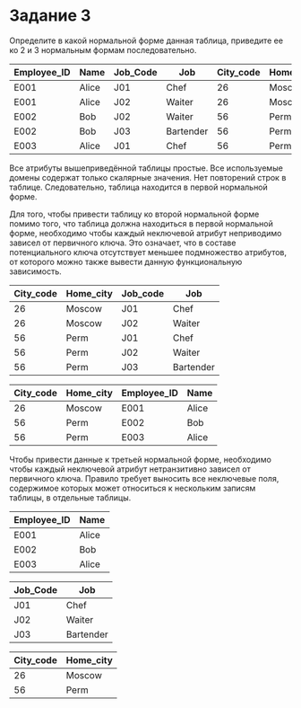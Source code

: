# Задание 3

Определите в какой нормальной форме данная таблица, приведите ее ко 2 и 3 нормальным формам последовательно.

| Employee_ID | Name | Job_Code | Job | City_code | Home_city|
|-|-|-|-|-|-|
| E001 | Alice | J01 | Chef | 26 | Moscow|
| E001 | Alice | J02 | Waiter | 26 | Moscow|
| E002 | Bob | J02 | Waiter | 56 | Perm|
| E002 | Bob | J03 | Bartender | 56 | Perm|
| E003 | Alice | J01 | Chef | 56 | Perm|

Все атрибуты вышеприведённой таблицы простые. Все используемые домены содержат только скалярные значения. Нет повторений строк в таблице. Следовательно, таблица находится в первой нормальной форме.

Для того, чтобы привести таблицу ко второй нормальной форме помимо того, что таблица должна находиться в первой нормальной форме, необходимо чтобы каждый неключевой атрибут неприводимо зависел от первичного ключа. Это означает, что в составе потенциального ключа отсутствует меньшее подмножество атрибутов, от которого можно также вывести данную функциональную зависимость.

|City_code|Home_city|Job_code|Job|
|-|-|-|-|
|26|Moscow|J01|Chef|
|26|Moscow|J02|Waiter|
|56|Perm|J01|Chef|
|56|Perm|J02|Waiter|
|56|Perm|J03|Bartender|

|City_code|Home_city|Employee_ID|Name|
|-|-|-|-|
|26|Moscow|E001|Alice|
|56|Perm|E002|Bob|
|56|Perm|E003|Alice|

Чтобы привести данные к третьей нормальной форме, необходимо чтобы каждый неключевой атрибут нетранзитивно зависел от первичного ключа. Правило требует выносить все неключевые поля, содержимое которых может относиться к нескольким записям таблицы, в отдельные таблицы.

| Employee_ID | Name |
|-|-|
| E001 | Alice |
| E002 | Bob |
| E003 | Alice |

| Job_Code | Job |
|-|-|
| J01 | Chef |
| J02 | Waiter |
| J03 | Bartender |

| City_code | Home_city|
|-|-|
| 26 | Moscow|
| 56 | Perm|